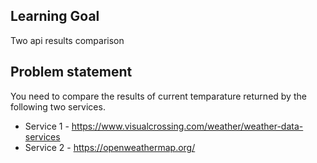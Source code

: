 ## Learning Goal
Two api results comparison

## Problem statement
You need to compare the results of current temparature returned by the following two services.
- Service 1 - https://www.visualcrossing.com/weather/weather-data-services
- Service 2 - https://openweathermap.org/


